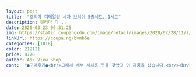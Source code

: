 ```yaml
---
layout: post 
title:  "켈리마 디테일링 세차 브러쉬 5종세트, 1세트" 
description: 켈리마 디 ..
date: 2020-03-23 06:31:25 
img: https://static.coupangcdn.com/image/retail/images/2020/02/28/11/2/28c0b64f-9d60-410e-b572-3acfc2c7bbd1.jpg 
linkUrl: https://coupa.ng/bvmb6e 
categories: [1018] 
color: 212121 
price: 8770 
author: Ask View Shop 
cont:  "●구매후기●<br/>그래서 세부 세차용 붓을 찾았고 이 제품을 샀습니다.<br/><br/>기존에 페인팅전용 돼지털 붓 을 샀는데, 일자 형상보다는 이렇게 둥근 형상이 나은 것 같습니다.<br/><br/>또 한가지 용도로는 솔이 생각 의외로 강하면서 부드럽기 잘 쓸려 나가다 보니 욕실구석에 생기는 곰팡이 청소에도 요긴하게 쓰이고... <br/>.<br/><br/>사용 후 소감.<br/><br/>살살 브러쉬로 빗자류질 하듯이 밀어 주면서 진공 청소기로 빠아 댕겨 주니 흔적도 안남고 깔끔하게 청소가 되네요.<br/><br/>색소폰 같은 경우 지지대가 촘촘해서 일반 붓으로 하기도 애매하고 요소 요소에 붙어 있는 스프링도 걸리적 거리며 청소를 하는데 방해 요인인데 이 브러쉬로 청소를 하니 있는듯 없는듯 깔끔하게 청소가 가능 하네요.<br/><br/>색소폰에 사용을 해 보고 추가 후기 올리겠습니다.<br/><br/>솔 길이도 긴 편이라 운용이 편하였고, 강도도 적당히 뻗뻗한 편이라 일회 사용 후에도 크게 변형이 가지 않았습니다.<br/><br/>아울러 여러개를 줘서 집에서도 다양하게 쓸 수 있을 것 같습니다.<br/><br/>악기에 기름때 등을 거품 청소를 하기 위해 구입 한 솔인데 아직 사용을 못해 보았네요.<br/><br/>오토바이나 차량의 복잡한 부위를 세차장 솔로 문지르기는 좀 불안 하죠~<br/>요 브러쉬는 셋트로 구입을 해 놓으시면 사용 할 용도가 일상 생활에선 정말 많은 브러쉬 입니다.<br/><br/>용제를 다시 뿌리고 이 브러쉬로 전체를 골고루 붓질을 하듯이 해준 다음 샤워기 온수물로 헹구어 내니 구석 구석에서 구정물 같은게 빠져 나옵니다.<br/><br/>용제만 뿌려서 5분후 샤워기로 용제를 제거 했을때는 얼룩 같은게 남아 있었는데요.<br/>.<br/><br/>이 부러쉬 대박 입니다.<br/><br/>일단 저 위에 제 후기 중에 자동차 휠 녹제거제를 사용해서 색소폰 묵은 때 제거를 하기 위해 사용을 해 보았 습니다.<br/><br/>전 나름 대로 대 만족이고요.<br/>.<br/><br/>전에 삿던 디테일링 브러쉬가 털빠지는게 심해서 이참에 교환하였는데요 아직까진 제품에 털 빠짐은 없습니다.<br/> 허나 모질이  플라스틱제질로되어있어서 차에 잔 스크레치가 날까 조금 우려됩니다.<br/> 부드럽고 사용하기 편하여 구매하였는데 아직 까진 스크레치가 없긴 합니다.<br/> 그리고 단점으로는 아마도 색상별로 되어잇지 않고 크기별로 구분해야하여서 휠이나 다른 곳에 쓰실거면 마킹을 해두고 그 부분에만 사용하시는것을 추천드립니다.<br/><br/>창틀에 있는 먼지를 청소 할때도 정말 편하게 청소를 할 수 있습니다.<br/><br/>청소용 솔을 사느것 보단 이 브러쉬를 구입 하시게 되면 소형부터 대형까지 사이즈가 골고루 있어서 청소용 부러쉬로는 최고의 제품이라 생각 됩니다.<br/><br/>" 
---
```

